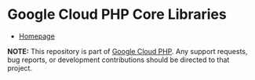 # Google Cloud PHP Core Libraries

* [Homepage](http://googlecloudplatform.github.io/google-cloud-php)

**NOTE:** This repository is part of [Google Cloud PHP](https://github.com/googlecloudplatform/google-cloud-php). Any
support requests, bug reports, or development contributions should be directed to
that project.
